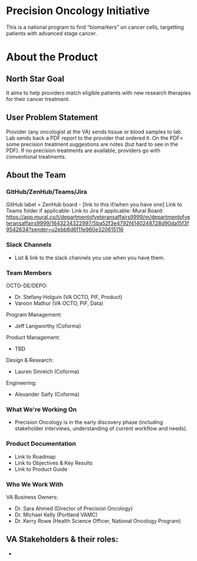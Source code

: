 # Precision Oncology Initiative
This is a national program to find “biomarkers” on cancer cells, targetting patients with advanced stage cancer.  

# About the Product
## North Star Goal 
It aims to help providers match eligible patients with new research therapies for their cancer treatment. 

## User Problem Statement
Provider (any oncologist at the VA) sends tissue or blood samples to lab. Lab sends back a PDF report to the provider that ordered it. On the PDF< some precision treatment suggestions are notes (but hard to see in the PDF). If no precision treatments are available, providers go with conventional treatments. 

## About the Team
### GitHub/ZenHub/Teams/Jira
GitHub label = 
ZenHub board - [link to this if/when you have one]
Link to Teams folder if applicable: 
Link to Jira if applicable: 
Mural Board: https://app.mural.co/t/departmentofveteransaffairs9999/m/departmentofveteransaffairs9999/1643234322997/5ba52f3e4792f4140248728d90da15f3f9542634?sender=u2ebb6d6f11e960e320615116  

### Slack Channels
- List & link to the slack channels you use when you have them.


### Team Members
OCTO-DE/DEPO:
- Dr. Stefany Holguin (VA OCTO, PIF, Product)
- Varoon Mathur (VA OCTO, PIF, Data)

Program Management:
- Jeff Langworthy (Coforma)
 
Product Management:
- TBD

Design & Research:
- Lauren Sinreich (Coforma) 

Engineering:
- Alexander Saify (Coforma)

### What We're Working On
- Precision Oncology is in the early discovery phase (including stakeholder interviews, understanding of current workflow and needs).


### Product Documentation
- Link to Roadmap
- Link to Objectives & Key Results
- Link to Product Guide

### Who We Work With
VA Business Owners:
- Dr. Sara Ahmed (Director of Precision Oncology) 
- Dr. Michael Kelly (Portland VAMC) 
- Dr. Kerry Rowe (Health Science Officer, National Oncology Program) 

VA Stakeholders & their roles: 
- 
- 
